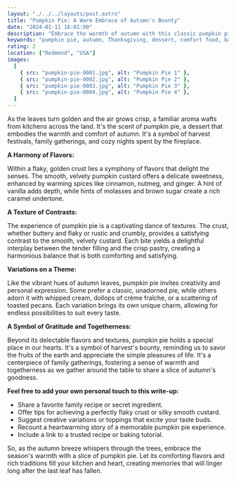 ```yaml
---
layout: "./../../layouts/post.astro"
title: "Pumpkin Pie: A Warm Embrace of Autumn's Bounty"
date: "2024-01-11 16:01:00"
description: "Embrace the warmth of autumn with this classic pumpkin pie recipe. Discover its origins, variations, and tips for achieving a perfectly smooth custard and flaky crust. A taste of home and coziness!"
keywords: "pumpkin pie, autumn, Thanksgiving, dessert, comfort food, baking, pumpkin recipes, homemade, custard, flaky crust, family recipe, traditional food, fall flavors"
rating: 2
location: ["Redmond", "USA"]
images:
  [
    { src: "pumpkin-pie-0001.jpg", alt: "Pumpkin Pie 1" },
    { src: "pumpkin-pie-0002.jpg", alt: "Pumpkin Pie 2" },
    { src: "pumpkin-pie-0003.jpg", alt: "Pumpkin Pie 3" },
    { src: "pumpkin-pie-0004.jpg", alt: "Pumpkin Pie 4" },
  ]
---
```


As the leaves turn golden and the air grows crisp, a familiar aroma wafts from kitchens across the land. It's the scent of pumpkin pie, a dessert that embodies the warmth and comfort of autumn. It's a symbol of harvest festivals, family gatherings, and cozy nights spent by the fireplace.

**A Harmony of Flavors:**

Within a flaky, golden crust lies a symphony of flavors that delight the senses. The smooth, velvety pumpkin custard offers a delicate sweetness, enhanced by warming spices like cinnamon, nutmeg, and ginger. A hint of vanilla adds depth, while hints of molasses and brown sugar create a rich caramel undertone.

**A Texture of Contrasts:**

The experience of pumpkin pie is a captivating dance of textures. The crust, whether buttery and flaky or rustic and crumbly, provides a satisfying contrast to the smooth, velvety custard. Each bite yields a delightful interplay between the tender filling and the crisp pastry, creating a harmonious balance that is both comforting and satisfying.

**Variations on a Theme:**

Like the vibrant hues of autumn leaves, pumpkin pie invites creativity and personal expression. Some prefer a classic, unadorned pie, while others adorn it with whipped cream, dollops of crème fraîche, or a scattering of toasted pecans. Each variation brings its own unique charm, allowing for endless possibilities to suit every taste.

**A Symbol of Gratitude and Togetherness:**

Beyond its delectable flavors and textures, pumpkin pie holds a special place in our hearts. It's a symbol of harvest's bounty, reminding us to savor the fruits of the earth and appreciate the simple pleasures of life. It's a centerpiece of family gatherings, fostering a sense of warmth and togetherness as we gather around the table to share a slice of autumn's goodness.

**Feel free to add your own personal touch to this write-up:**

- Share a favorite family recipe or secret ingredient.
- Offer tips for achieving a perfectly flaky crust or silky smooth custard.
- Suggest creative variations or toppings that excite your taste buds.
- Recount a heartwarming story of a memorable pumpkin pie experience.
- Include a link to a trusted recipe or baking tutorial.

So, as the autumn breeze whispers through the trees, embrace the season's warmth with a slice of pumpkin pie. Let its comforting flavors and rich traditions fill your kitchen and heart, creating memories that will linger long after the last leaf has fallen.
